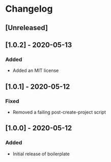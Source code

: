 # Changelog

## [Unreleased]

## [1.0.2] - 2020-05-13
### Added
- Added an MIT license

## [1.0.1] - 2020-05-12
### Fixed
- Removed a failing post-create-project script

## [1.0.0] - 2020-05-12
### Added
- Initial release of boilerplate
